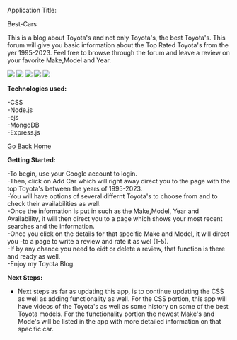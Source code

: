 
Application Title:

Best-Cars

This is a blog about Toyota's and not only Toyota's, the best Toyota's. This forum will give you basic information about the Top Rated Toyota's from the yer 1995-2023. Feel free to browse through the forum and leave a review on your favorite Make,Model and Year. 

<img src = "https://i.imgur.com/aEOnCsy.png)">
<img src = "https://i.imgur.com/6dRtP3l.png)">
<img src = "https://i.imgur.com/RCwCrWA.png)">
<img src = "https://i.imgur.com/HCxJ7WI.png)">
<img src = "https://i.imgur.com/2YFiS4g.png)">


**Technologies used:**

-CSS <br>
-Node.js<br>
-ejs<br>
-MongoDB <br>
-Express.js <br>



[Go Back Home](https://express-cars-621.herokuapp.com/)

**Getting Started:**

-To begin, use your Google account to login.<br>
-Then, click on Add Car which will right away direct you to the page with the top Toyota's between the years of 1995-2023.<br>
-You will have options of several differnt Toyota's to choose from and to check their availabilities as well.<br>
-Once the information is put in such as the Make,Model, Year and Availability, it will then direct you to a page which shows your most recent searches and the information.<br>
-Once you click on the details for that specific Make and Model, it will direct you -to a page to write a review and rate it as wel (1-5).<br>
-If by any chance you need to eidt or delete a review, that function is there and ready as well. <br>
-Enjoy my Toyota Blog. <br>


**Next Steps:**
- Next steps as far as updating this app, is to continue updating the CSS as well as adding functionality as well. For the CSS portion, this app will have videos of the Toyota's as well as some history on some of the best Toyota models. For the functionality portion the newest Make's and Mode's will be listed in the app with more detailed information on that specific car. 